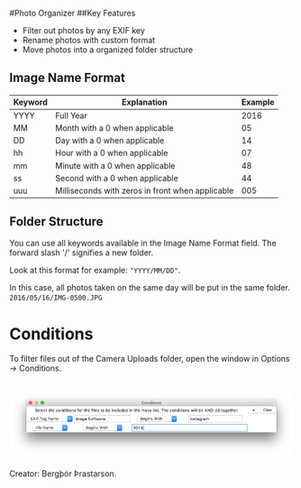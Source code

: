 #Photo Organizer
##Key Features
- Filter out photos by any EXIF key
- Rename photos with custom format
- Move photos into a organized folder structure

## Image Name Format
|Keyword | Explanation         | Example |
|--------|---------------------|---------|
|YYYY    | Full Year           | 2016    |
|MM      | Month with a 0 when applicable|05|
|DD      | Day with a 0 when applicable|14|
|hh      | Hour with a 0 when applicable|07|
|mm      | Minute with a 0 when applicable|48|
|ss      | Second with a 0 when applicable|44|
|uuu     | Milliseconds with zeros in front when applicable|005|

## Folder Structure
You can use all keywords available in the Image Name Format field. The forward slash '/' signifies a new folder.

Look at this format for example: ```"YYYY/MM/DD"```.

In this case, all photos taken on the same day will be put in the same folder. ```2016/05/16/IMG-0500.JPG```

# Conditions
To filter files out of the Camera Uploads folder, open the window in Options -> Conditions.

![](./Conditions1.png)
---
Creator: Bergþór Þrastarson.
